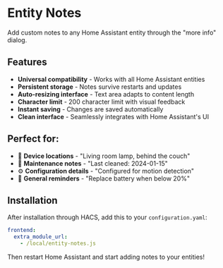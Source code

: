 
# Entity Notes

Add custom notes to any Home Assistant entity through the "more info" dialog.

## Features

- **Universal compatibility** - Works with all Home Assistant entities
- **Persistent storage** - Notes survive restarts and updates
- **Auto-resizing interface** - Text area adapts to content length
- **Character limit** - 200 character limit with visual feedback
- **Instant saving** - Changes are saved automatically
- **Clean interface** - Seamlessly integrates with Home Assistant's UI

## Perfect for:

- 📍 **Device locations** - "Living room lamp, behind the couch"
- 🔧 **Maintenance notes** - "Last cleaned: 2024-01-15"
- ⚙️ **Configuration details** - "Configured for motion detection"
- 📝 **General reminders** - "Replace battery when below 20%"

## Installation

After installation through HACS, add this to your `configuration.yaml`:

```yaml
frontend:
  extra_module_url:
    - /local/entity-notes.js
```

Then restart Home Assistant and start adding notes to your entities!
